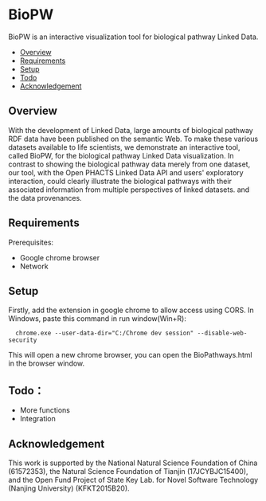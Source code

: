# BioPW

BioPW is an interactive visualization tool for biological pathway Linked Data.

* [Overview](#overview)
* [Requirements](#requirements)
* [Setup](#setup)
* [Todo](#todo)
* [Acknowledgement](#acknowledgement)

## Overview

With the development of Linked Data, large amounts of biological pathway RDF data have been published on the semantic Web. To make these various datasets available to life scientists, we demonstrate an interactive tool, called BioPW, for the biological pathway Linked Data visualization. In contrast to showing the biological pathway data merely from one dataset, our tool, with the Open PHACTS Linked Data API and users' exploratory interaction, could clearly illustrate the biological pathways with their associated information from multiple perspectives of linked datasets. and the data provenances.

## Requirements

Prerequisites:

 - Google chrome browser
 - Network

## Setup

Firstly, add the extension in google chrome to allow access using CORS. In Windows, paste this command in run window(Win+R):

      chrome.exe --user-data-dir="C:/Chrome dev session" --disable-web-security
This will open a new chrome browser, you can open the BioPathways.html in the browser window.

## Todo：

 - More functions  
 - Integration

## Acknowledgement

This work is supported by the National Natural Science
Foundation of China (61572353), the Natural Science Foundation of Tianjin
(17JCYBJC15400), and the Open Fund Project of State Key Lab. for Novel
Software Technology (Nanjing University) (KFKT2015B20).
